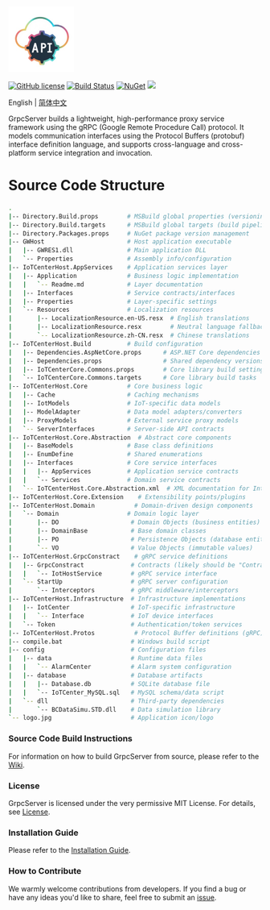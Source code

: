 <p align="left" dir="auto">
  <a href="https://opensource.ganweicloud.com" rel="nofollow">
    <img style="width:130px;height:130px;" src="https://github.com/ganweisoft/GrpcServer/blob/main/src/logo.jpg">
  </a>
</p>

[![GitHub license](https://camo.githubusercontent.com/5eaf3ed8a7e8ccb15c21d967b8635ac79e8b1865da3a5ccf78d2572a3e10738a/68747470733a2f2f696d672e736869656c64732e696f2f6769746875622f6c6963656e73652f646f746e65742f6173706e6574636f72653f636f6c6f723d253233306230267374796c653d666c61742d737175617265)](https://github.com/ganweisoft/GrpcServer/blob/main/LICENSE) [![Build Status](https://github.com/ganweisoft/TOMs/actions/workflows/dotnet.yml/badge.svg)](https://github.com/ganweisoft/TOMs/actions) [![NuGet](https://img.shields.io/nuget/v/IoTCenterHost.Core.Abstraction.svg)](https://www.nuget.org/packages/IoTCenterHost.Core.Abstraction/) ![](https://img.shields.io/badge/join-discord-infomational)

English | [简体中文](README-CN.md)

GrpcServer builds a lightweight, high-performance proxy service framework using the gRPC (Google Remote Procedure Call) protocol. It models communication interfaces using the Protocol Buffers (protobuf) interface definition language, and supports cross-language and cross-platform service integration and invocation.

# Source Code Structure
```bash
.
|-- Directory.Build.props        # MSBuild global properties (versioning, constants)
|-- Directory.Build.targets      # MSBuild global targets (build pipeline customization)
|-- Directory.Packages.props     # NuGet package version management
|-- GWHost                       # Host application executable
|   |-- GWRES1.dll               # Main application DLL
|   `-- Properties               # Assembly info/configuration
|-- IoTCenterHost.AppServices    # Application services layer
|   |-- Application              # Business logic implementation
|   |   `-- Readme.md            # Layer documentation
|   |-- Interfaces               # Service contracts/interfaces
|   |-- Properties               # Layer-specific settings
|   `-- Resources                # Localization resources
|       |-- LocalizationResource.en-US.resx  # English translations
|       |-- LocalizationResource.resx        # Neutral language fallback
|       `-- LocalizationResource.zh-CN.resx  # Chinese translations
|-- IoTCenterHost.Build          # Build configuration
|   |-- Dependencies.AspNetCore.props      # ASP.NET Core dependencies
|   |-- Dependencies.props                 # Shared dependency versions
|   |-- IoTCenterCore.Commons.props        # Core library build settings
|   `-- IoTCenterCore.Commons.targets      # Core library build tasks
|-- IoTCenterHost.Core           # Core business logic
|   |-- Cache                    # Caching mechanisms
|   |-- IotModels                # IoT-specific data models
|   |-- ModelAdapter             # Data model adapters/converters
|   |-- ProxyModels              # External service proxy models
|   `-- ServerInterfaces         # Server-side API contracts
|-- IoTCenterHost.Core.Abstraction  # Abstract core components
|   |-- BaseModels               # Base class definitions
|   |-- EnumDefine               # Shared enumerations
|   |-- Interfaces               # Core service interfaces
|   |   |-- AppServices          # Application service contracts
|   |   `-- Services             # Domain service contracts
|   `-- IoTCenterHost.Core.Abstraction.xml  # XML documentation for IntelliSense
|-- IoTCenterHost.Core.Extension    # Extensibility points/plugins
|-- IoTCenterHost.Domain           # Domain-driven design components
|   `-- Domain                   # Domain logic layer
|       |-- DO                    # Domain Objects (business entities)
|       |-- DomainBase            # Base domain classes
|       |-- PO                    # Persistence Objects (database entities)
|       `-- VO                    # Value Objects (immutable values)
|-- IoTCenterHost.GrpcConstract    # gRPC service definitions
|   |-- GrpcConstract             # Contracts (likely should be "Contract")
|   |   `-- IotHostService        # gRPC service interface
|   `-- StartUp                   # gRPC server configuration
|       `-- Interceptors          # gRPC middleware/interceptors
|-- IoTCenterHost.Infrastructure  # Infrastructure implementations
|   |-- IotCenter                 # IoT-specific infrastructure
|   |   `-- Interface             # IoT device interfaces
|   `-- Token                     # Authentication/token services
|-- IoTCenterHost.Protos           # Protocol Buffer definitions (gRPC)
|-- compile.bat                   # Windows build script
|-- config                        # Configuration files
|   |-- data                      # Runtime data files
|   |   `-- AlarmCenter           # Alarm system configuration
|   |-- database                  # Database artifacts
|   |   |-- Database.db           # SQLite database file
|   |   `-- IoTCenter_MySQL.sql   # MySQL schema/data script
|   `-- dll                       # Third-party dependencies
|       `-- BCDataSimu.STD.dll    # Data simulation library
`-- logo.jpg                      # Application icon/logo

```

### Source Code Build Instructions  
For information on how to build GrpcServer from source, please refer to the [Wiki](https://github.com/ganweisoft/GrpcServer/wiki).

### License  
GrpcServer is licensed under the very permissive MIT License. For details, see [License](https://github.com/ganweisoft/GrpcServer/blob/main/LICENSE).

### Installation Guide  
Please refer to the [Installation Guide](https://github.com/ganweisoft/GrpcServer/wiki).

### How to Contribute  
We warmly welcome contributions from developers. If you find a bug or have any ideas you'd like to share, feel free to submit an [issue](https://github.com/ganweisoft/GrpcServer/blob/main/CONTRIBUTING.md).
